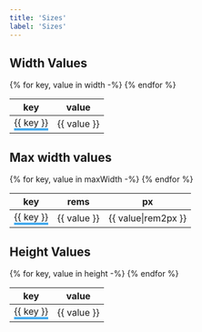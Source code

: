 ```yaml
---
title: 'Sizes'
label: 'Sizes'
---
```


## Width Values

<table>
  <thead>
    <th>key</th>
    <th>value</th>
  </thead>
{% for key, value in width -%}
  <tr>
    <td style="max-width: 200px; overflow: auto;">
      {{ key }}
      <div style="width: {{ value }}; height: 4px; background: #4ae;"></div>
    </td>
    <td>{{ value }}</td>
  </tr>
{% endfor %}
</table>

## Max width values

<table>
  <thead>
    <th>key</th>
    <th>rems</th>
    <th>px</th>
  </thead>
{% for key, value in maxWidth -%}
  <tr>
    <td style="max-width: 200px; overflow: auto;">
      {{ key }}
      <div style="width: {{ value }}; height: 4px; background: #4ae;"></div>
    </td>
    <td>{{ value }}</td>
    <td>{{ value|rem2px }}</td>
  </tr>
{% endfor %}
</table>

## Height Values

<table>
  <thead>
    <th>key</th>
    <th>value</th>
  </thead>
{% for key, value in height -%}
  <tr>
    <td style="max-width: 200px; overflow: auto;">
      {{ key }}
      <div style="width: {{ value }}; height: 4px; background: #4ae;"></div>
    </td>
    <td>{{ value }}</td>
  </tr>
{% endfor %}
</table>
